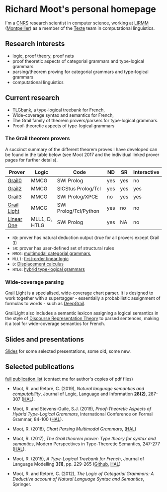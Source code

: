 # Richard Moot's personal homepage


I'm a [CNRS](http://www.cnrs.fr) research scientist in computer science, working at [LIRMM](http://www.lirmm.fr) ([Montpellier](https://www.montpellier.fr)) as a member of the [Texte](https://www.lirmm.fr/recherche/equipes/texte) team in computational linguistics.

## Research interests

* logic, proof theory, proof nets
* proof theoretic aspects of categorial grammars and type-logical grammars
* parsing/theorem proving for categorial grammars and type-logical grammars
* computational linguistics

## Current research

* [TLGbank](https://richardmoot.github.io/TLGbank/), a type-logical treebank  for French,
* Wide-coverage syntax and semantics for French,
* The Grail family of theorem provers/parsers for type-logical grammars.
* Proof-theoretic aspects of type-logical grammars

### The Grail theorem provers

A succinct summary of the different theorem proves I have developed can be found in the table below (see Moot 2017 and the individual linked prover pages for further details). 

| Prover       | Logic           | Code | ND  | SR | Interactive |
|---------|----------|-----|-----|-----| -----|
| [Grail0](https://github.com/RichardMoot/Grail0) | MMCG | SWI Prolog |yes | yes | no |
| [Grail2](https://github.com/RichardMoot/Grail2) | MMCG | SICStus Prolog/Tcl|  yes | yes | yes |
| [Grail3](https://github.com/RichardMoot/Grail) | MMCG | SWI Prolog/XPCE | no | yes | yes |
| [Grail Light](https://github.com/RichardMoot/GrailLight) | MMCG | SWI Prolog/Tcl/Python | yes | no | no |
| [Linear One](https://github.com/RichardMoot/LinearOne) | MLL1, D, HTLG | SWI Prolog | yes | NA | no |

* `ND`: prover has natural deduction output (true for all provers except Grail 3)
* `SR`: prover has user-defined set of structural rules 
* `MMCG`: [multimodal categorial grammars](https://academic.oup.com/jigpal/article/3/2-3/371/732861), 
* `MLL1`: [first-order linear logic](https://hal.archives-ouvertes.fr/hal-00826416)
* `D`: [Displacement calculus](https://link.springer.com/article/10.1007/s10849-010-9129-2)
* `HTLG`: [hybrid type-logical grammars](https://www.researchgate.net/publication/268982205_Hybrid_Type-Logical_Categorial_Grammar)


### Wide-coverage parsing

 [Grail Light](https://github.com/RichardMoot/GrailLight) is a specialised, wide-coverage chart parser. It is designed to work together with a supertagger - essentially a probabilistic assignment of formulas to words - such as [DeepGrail](https://richardmoot.github.io/DeepGrail/).

GrailLight also includes a semantic lexicon assigning a logical semantics in the style of [Discourse Representation Theory](https://en.wikipedia.org/wiki/Discourse_representation_theory) to parsed sentences, making it a tool for wide-coverage semantics for French. 

## Slides and presentations

[Slides](https://richardmoot.github.io/slides/) for some selected presentations, some old, some new.

## Selected publications

[full publication list](https://scholar.google.fr/citations?user=l8_rzAoAAAAJ&hl=nl) (contact me for author's copies of pdf files)

* Moot, R. and Retoré, C. (2019), _Natural language semantics and computability_, Journal of
Logic, Language and Information **28(2)**, 287-307 ([HAL](https://hal.archives-ouvertes.fr/lirmm-01471644v1)).

* Moot, R. and Stevens-Guile, S.J.  (2019),  _Proof-Theoretic Aspects of Hybrid Type-Logical Grammars_, International Conference on Formal Grammar, 84-100 ([HAL](https://hal.archives-ouvertes.fr/lirmm-02268104v1)).

* Moot, R. (2018), _Chart Parsing Multimodal Grammars_, ([HAL](https://hal.archives-ouvertes.fr/hal-02101396/))

* Moot, R. (2017), _The Grail theorem prover: Type theory for syntax and semantics_, Modern Perspectives in Type-Theoretic Semantics, 247-277 ([HAL](https://hal.archives-ouvertes.fr/lirmm-01471644v1)).

* Moot, R. (2015), _A Type-Logical Treebank for French_, Journal of
Language Modelling **3(1)**, pp. 229-265 ([Github](https://richardmoot.github.io/TLGbank/), [HAL](https://hal.archives-ouvertes.fr/hal-02102867v1))

* Moot, R. and Retoré, C. (2012), _The Logic of Categorial Grammars: A Deductive account of Natural Language Syntac and Semantics_, Springer.

